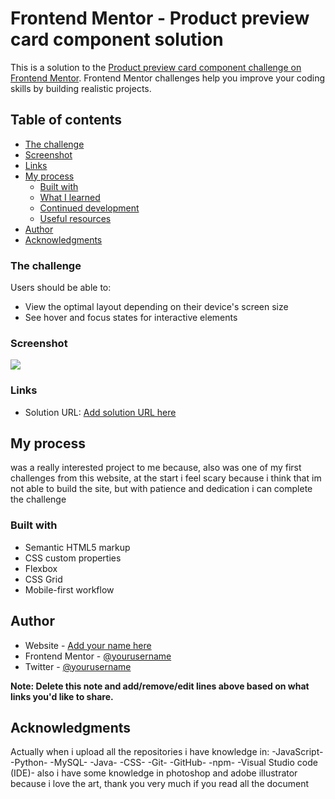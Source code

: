 # Frontend Mentor - Product preview card component solution

This is a solution to the [Product preview card component challenge on Frontend Mentor](https://www.frontendmentor.io/challenges/product-preview-card-component-GO7UmttRfa). Frontend Mentor challenges help you improve your coding skills by building realistic projects. 

## Table of contents
  - [The challenge](#the-challenge)
  - [Screenshot](#screenshot)
  - [Links](#links)
- [My process](#my-process)
  - [Built with](#built-with)
  - [What I learned](#what-i-learned)
  - [Continued development](#continued-development)
  - [Useful resources](#useful-resources)
- [Author](#author)
- [Acknowledgments](#acknowledgments)

### The challenge

Users should be able to:

- View the optimal layout depending on their device's screen size
- See hover and focus states for interactive elements

### Screenshot

![](./screenshot.jpg)

### Links

- Solution URL: [Add solution URL here](https://your-solution-url.com)

## My process
was a really interested project to me because, also was one of my first challenges from this website, at the start i feel scary because  i think that im not able to build the site, but with patience and dedication i can complete the challenge
### Built with

- Semantic HTML5 markup
- CSS custom properties
- Flexbox
- CSS Grid
- Mobile-first workflow

## Author

- Website - [Add your name here](https://www.your-site.com)
- Frontend Mentor - [@yourusername](https://www.frontendmentor.io/profile/ExcaLord)
- Twitter - [@yourusername](https://www.twitter.com/)

**Note: Delete this note and add/remove/edit lines above based on what links you'd like to share.**

## Acknowledgments

Actually when i upload all the repositories i have knowledge in: 
-JavaScript-
-Python-
-MySQL-
-Java-
-CSS-
-Git-
-GitHub-
-npm-
-Visual Studio code (IDE)-
also i have some knowledge in photoshop and adobe illustrator because i love the art, thank you very much if you read all the document
